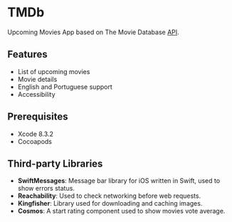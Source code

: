 # TMDb

Upcoming Movies App based on The Movie Database [API](https://developers.themoviedb.org/3).

## Features

* List of upcoming movies
* Movie details
* English and Portuguese support
* Accessibility

## Prerequisites

* Xcode 8.3.2
* Cocoapods

## Third-party Libraries

* **SwiftMessages**: Message bar library for iOS written in Swift, used to show errors status.
* **Reachability**: Used to check networking before web requests.
* **Kingfisher**: Library used for downloading and caching images.
* **Cosmos**: A start rating component used to show movies vote average.